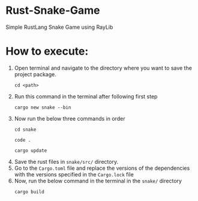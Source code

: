# Rust-Snake-Game
Simple RustLang Snake Game using RayLib

# How to execute:
1) Open terminal and navigate to the directory where you want to save the project package.
   ```
   cd <path>
   ```
2) Run this command in the terminal after following first step
   ```
   cargo new snake --bin
   ```
3) Now run the below three commands in order
   ```
   cd snake
   ```
   ```
   code .
   ```
   ```
   cargo update
   ```
4) Save the rust files in `snake/src/` directory.
5) Go to the `Cargo.toml` file and replace the versions of the dependencies with the versions specified in the `Cargo.lock` file
6) Now, run the below command in the terminal in the `snake/` directory
   ```
   cargo build
   ```
